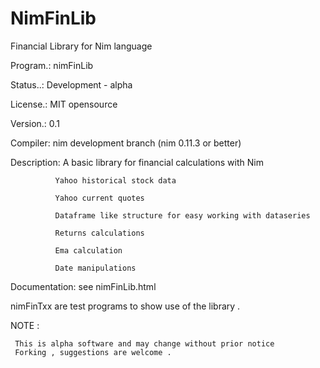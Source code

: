 # NimFinLib
Financial Library for Nim language


Program.: nimFinLib  

Status..: Development - alpha

License.: MIT opensource  

Version.: 0.1

Compiler: nim development branch (nim 0.11.3 or better)

Description: A basic library for financial calculations with Nim

              Yahoo historical stock data
              
              Yahoo current quotes
              
              Dataframe like structure for easy working with dataseries
              
              Returns calculations
              
              Ema calculation
              
              Date manipulations
              
              
Documentation: see nimFinLib.html


nimFinTxx are test programs to show use of the library .


NOTE : 
  
     This is alpha software and may change without prior notice              
     Forking , suggestions are welcome .
              
              
              
              
